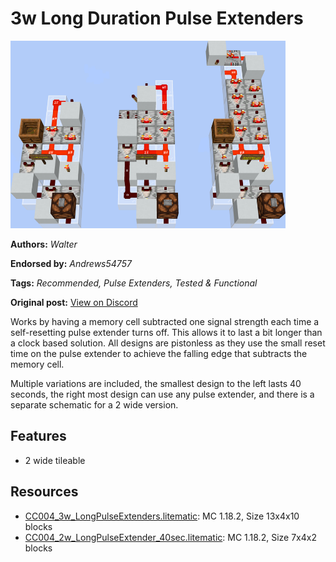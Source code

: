 # 3w Long Duration Pulse Extenders
<img alt="huge_2023-03-16_132229.png" src="images/huge_2023-03-16_132229.png?raw=1" height="300px">

**Authors:** *Walter*

**Endorsed by:** *Andrews54757*

**Tags:** *Recommended, Pulse Extenders, Tested & Functional*

**Original post:** [View on Discord](https://discord.com/channels/1375556143186837695/1388318602532225044)

Works by having a memory cell subtracted one signal strength each time a self-resetting pulse extender turns off. This allows it to last a bit longer than a clock based solution. All designs are pistonless as they use the small reset time on the pulse extender to achieve the falling edge that subtracts the memory cell.

Multiple variations are included, the smallest design to the left lasts 40 seconds, the right most design can use any pulse extender, and there is a separate schematic for a 2 wide version.
## Features
- 2 wide tileable

## Resources
- [CC004_3w_LongPulseExtenders.litematic](attachments/CC004_3w_LongPulseExtenders.litematic): MC 1.18.2, Size 13x4x10 blocks
- [CC004_2w_LongPulseExtender_40sec.litematic](attachments/CC004_2w_LongPulseExtender_40sec.litematic): MC 1.18.2, Size 7x4x2 blocks
